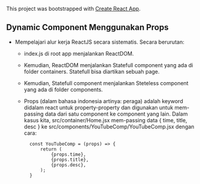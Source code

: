 This project was bootstrapped with [Create React App](https://github.com/facebook/create-react-app).

## Dynamic Component Menggunakan Props

- Mempelajari alur kerja ReactJS secara sistematis. Secara berurutan:
    - index.js di root app menjalankan ReactDOM.
    - Kemudian, ReactDOM menjalankan Statefull component yang ada di folder containers. Statefull bisa diartikan sebuah page. 
    - Kemudian, Statefull component menjalankan Steteless component yang ada di folder components.
    - Props (dalam bahasa indonesia artinya: peraga) adalah keyword didalam react untuk property-property
      dan digunakan untuk mem-passing data dari satu component ke component yang lain.
      Dalam kasus kita,
        src/container/Home.jsx mem-passing data { time, title, desc } ke
        src/components/YouTubeComp/YouTubeComp.jsx dengan cara:

            const YouTubeComp = (props) => {
                return (
                    {props.time},
                    {props.title},
                    {props.desc},
                );
            }